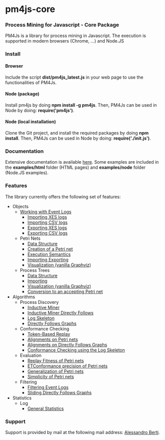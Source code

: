 # pm4js-core

### Process Mining for Javascript - Core Package
PM4Js is a library for process mining in Javascript. The execution is supported in modern browsers (Chrome, ...) and Node.JS
### Install
#### Browser
Include the script **dist/pm4js_latest.js** in your web page to use the functionalities of PM4Js.
#### Node (package)
Install pm4js by doing **npm install -g pm4js**. Then, PM4Js can be used in Node by doing:
**require('pm4js')**.
#### Node (local installation)
Clone the Git project, and install the required packages by doing **npm install**. Then, PM4Js can be used in Node by doing:
**require('./init.js')**.
### Documentation
Extensive documentation is available [here](./DOCS.md).
Some examples are included in the **examples/html** folder (HTML pages) and **examples/node** folder (Node.JS examples).
### Features
The library currently offers the following set of features:

* Objects
   * [Working with Event Logs](./DOCS.md#working-with-event-logs)
        * [Importing XES logs](./DOCS.md#importing-xes-logs)
        * [Importing CSV logs](./DOCS.md#importing-csv-logs)
        * [Exporting XES logs](./DOCS.md#exporting-xes-logs)
        * [Exporting CSV logs](./DOCS.md#exporting-csv-logs)
    * Petri Nets
	     * [Data Structure](./DOCS.md#petri-nets---data-structure)
	     * [Creation of a Petri net](./DOCS.md#petri-nets---creation-of-a-petri-net)
         * [Execution Semantics](./DOCS.md#petri-nets---execution-semantics)
         * [Importing Exporting](./DOCS.md#petri-nets---importing-exporting)
         * [Visualization (vanilla Graphviz)](./DOCS.md#petri-nets---visualization-vanilla-graphviz)
    * Process Trees
	    * [Data Structure](./DOCS.md#process-trees---data-structure)
	    * [Importing](./DOCS.md#process-trees---importing)
	    * [Visualization (vanilla Graphviz)](./DOCS.md#process-trees---visualization-vanilla-graphviz)
	    * [Conversion to an accepting Petri net](./DOCS.md#process-trees---conversion-to-an-accepting-petri-net)
* Algorithms 
	* Process Discovery
		* [Inductive Miner](./DOCS.md#inductive-miner)
		* [Inductive Miner Directly Follows](./DOCS.md#inductive-miner-directly-follows)
		* [Log Skeleton](./DOCS.md#log-skeleton)
		* [Directly Follows Graphs](./DOCS.md#directly-follows-graphs)
	* Conformance Checking
		* [Token-Based Replay](./DOCS.md#token-based-replay)
		* [Alignments on Petri nets](./DOCS.md#alignments-on-petri-nets)
		* [Alignments on Directly Follows Graphs](./DOCS.md#alignments-on-directly-follows-graphs)
		* [Conformance Checking using the Log Skeleton](./DOCS.md#conformance-checking-using-the-log-skeleton)
	* Evaluation
		* [Replay Fitness of Petri nets](./DOCS.md#replay-fitness-of-petri-nets)
		* [ETConformance precision of Petri nets](./DOCS.md#etconformance-precision-of-petri-nets)
		* [Generalization of Petri nets](./DOCS.md#generalization-of-petri-nets)
		* [Simplicity of Petri nets](./DOCS.md#simplicity-of-petri-nets)
	* Filtering
		* [Filtering Event Logs](./DOCS.md#filtering-event-logs)
		* [Sliding Directly Follows Graphs](./DOCS.md#sliding-directly-follows-graphs)
* Statistics
	* Log
		* [General Statistics](./DOCS.md#log---general-statistics)

### Support
Support is provided by mail at the following mail address: [Alessandro Berti](mailto:a.berti@pads.rwth-aachen.de).
